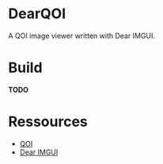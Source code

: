 # DearQOI
A QOI image viewer written with Dear IMGUI.

# Build
**TODO**

# Ressources
* [QOI](https://qoiformat.org/)
* [Dear IMGUI](https://github.com/ocornut/imgui)
